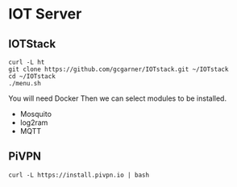 # IOT Server

## IOTStack
```
curl -L ht
git clone https://github.com/gcgarner/IOTstack.git ~/IOTstack
cd ~/IOTstack
./menu.sh
```
You will need Docker
Then we can select modules to be installed.

* Mosquito
* log2ram
* MQTT

## PiVPN
```
curl -L https://install.pivpn.io | bash
```